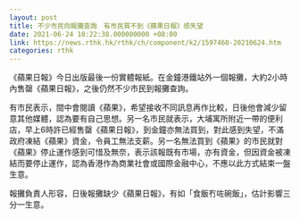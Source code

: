 ```yaml
---
layout: post
title: 不少市民向報攤查詢　有市民買不到《蘋果日報》感失望
date: 2021-06-24 10:22:38.000000000 +08:00
link: https://news.rthk.hk/rthk/ch/component/k2/1597460-20210624.htm
categories: rthk
---
```


《蘋果日報》今日出版最後一份實體報紙。在金鐘港鐵站外一個報攤，大約2小時內售罄《蘋果日報》，之後仍然不少市民到報攤查詢。

有市民表示，間中會閱讀《蘋果》，希望接收不同訊息再作比較，日後他會減少留意其他媒體，認為要有自己思想。另一名市民就表示，大埔寓所附近一帶的便利店，早上6時許已經售罄《蘋果日報》，到金鐘亦無法買到，對此感到失望，不滿政府凍結《蘋果》資金，令員工無法支薪。另一名無法買到《蘋果》的市民就對《蘋果》停止運作感到可惜及無奈，表示該報既有市場，亦有資金，但因資金被凍結而要停止運作，認為香港作為商業社會或國際金融中心，不應以此方式結束一盤生意。

報攤負責人形容，日後報攤缺少《蘋果日報》，有如「食飯冇咗碗飯」，估計影響三分一生意。
